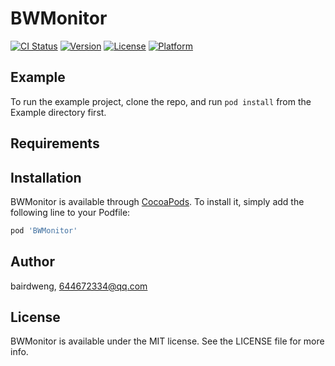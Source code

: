 # BWMonitor

[![CI Status](https://img.shields.io/travis/bairdweng/BWMonitor.svg?style=flat)](https://travis-ci.org/bairdweng/BWMonitor)
[![Version](https://img.shields.io/cocoapods/v/BWMonitor.svg?style=flat)](https://cocoapods.org/pods/BWMonitor)
[![License](https://img.shields.io/cocoapods/l/BWMonitor.svg?style=flat)](https://cocoapods.org/pods/BWMonitor)
[![Platform](https://img.shields.io/cocoapods/p/BWMonitor.svg?style=flat)](https://cocoapods.org/pods/BWMonitor)

## Example

To run the example project, clone the repo, and run `pod install` from the Example directory first.

## Requirements

## Installation

BWMonitor is available through [CocoaPods](https://cocoapods.org). To install
it, simply add the following line to your Podfile:

```ruby
pod 'BWMonitor'
```

## Author

bairdweng, 644672334@qq.com

## License

BWMonitor is available under the MIT license. See the LICENSE file for more info.
